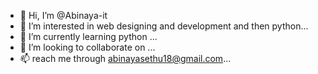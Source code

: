 - 👋 Hi, I’m @Abinaya-it
- 👀 I’m interested in web designing and development and then python...
- 🌱 I’m currently learning python ...
- 💞️ I’m looking to collaborate on ...
- 📫 reach me through abinayasethu18@gmail.com...

<!---
Abinaya-it/Abinaya-it is a ✨ special ✨ repository because its `README.md` (this file) appears on your GitHub profile.
You can click the Preview link to take a look at your changes.
--->
